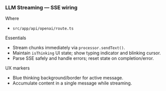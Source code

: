 ### LLM Streaming — SSE wiring

Where

- `src/app/api/openai/route.ts`

Essentials

- Stream chunks immediately via `processor.sendText()`.
- Maintain `isThinking` UI state; show typing indicator and blinking cursor.
- Parse SSE safely and handle errors; reset state on completion/error.

UX markers

- Blue thinking background/border for active message.
- Accumulate content in a single message while streaming.
